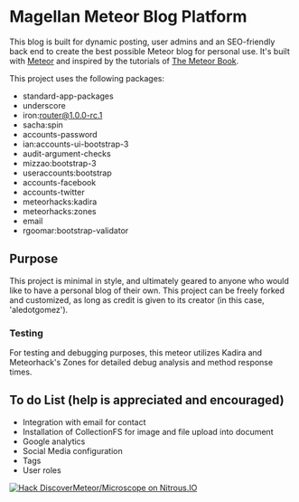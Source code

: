 # Magellan Meteor Blog Platform

This blog is built for dynamic posting, user admins and an SEO-friendly back end to create the best possible Meteor blog for personal use.
It's built with [Meteor](http://meteor.com) and inspired by the tutorials of [The Meteor Book](http://themeteorbook.com).

This project uses the following packages:

- standard-app-packages
- underscore
- iron:router@1.0.0-rc.1
- sacha:spin
- accounts-password
- ian:accounts-ui-bootstrap-3
- audit-argument-checks
- mizzao:bootstrap-3
- useraccounts:bootstrap
- accounts-facebook
- accounts-twitter
- meteorhacks:kadira
- meteorhacks:zones
- email
- rgoomar:bootstrap-validator


## Purpose

This project is minimal in style, and ultimately geared to anyone who would like to have a personal blog of their own. This project can be freely forked and customized, as long as credit is given to its creator (in this case, 'aledotgomez').

### Testing
For testing and debugging purposes, this meteor utilizes Kadira and Meteorhack's Zones for detailed debug analysis and method response times.


## To do List (help is appreciated and encouraged)

- Integration with email for contact
- Installation of CollectionFS for image and file upload into document
- Google analytics
- Social Media configuration
- Tags
- User roles


[![Hack DiscoverMeteor/Microscope on
Nitrous.IO](https://d3o0mnbgv6k92a.cloudfront.net/assets/hack-l-v1-3cc067e71372f6045e1949af9d96095b.png)](https://www.nitrous.io/hack_button?source=embed&runtime=nodejs&repo=DiscoverMeteor%2FMicroscope&file_to_open=README.nitrous.md)
